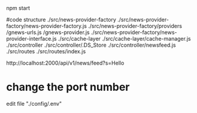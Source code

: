 npm start


#code structure
./src/news-provider-factory
./src/news-provider-factory/news-provider-factory.js
./src/news-provider-factory/providers
                                    /gnews-urls.js
                                    /gnews-provider.js
./src/news-provider-factory/news-provider-interface.js
./src/cache-layer
./src/cache-layer/cache-manager.js
./src/controller
./src/controller/.DS_Store
./src/controller/newsfeed.js
./src/routes
./src/routes/index.js



http://localhost:2000/api/v1/news/feed?s=Hello


# change the port number 

edit file "./config/.env"